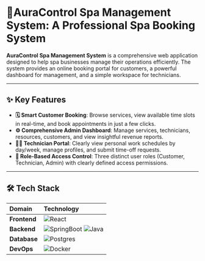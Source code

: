 #  🌿AuraControl Spa Management System: A Professional Spa Booking System


**AuraControl Spa Management System** is a comprehensive web application designed to help spa businesses manage their operations efficiently. The system provides an online booking portal for customers, a powerful dashboard for management, and a simple workspace for technicians.

---
## ✨ Key Features
- **🗓️ Smart Customer Booking**: Browse services, view available time slots in real-time, and book appointments in just a few clicks.
- **⚙️ Comprehensive Admin Dashboard**: Manage services, technicians, resources, customers, and view insightful revenue reports.
- **👨‍🔧 Technician Portal**: Clearly view personal work schedules by day/week, manage profiles, and submit time-off requests.
- **🔐 Role-Based Access Control**: Three distinct user roles (Customer, Technician, Admin) with clearly defined access permissions.
---
## 🛠️ Tech Stack
| Domain       | Technology                                                                                                                                                                                                                                                                   |
| :----------- | :--------------------------------------------------------------------------------------------------------------------------------------------------------------------------------------------------------------------------------------------------------------------------- |
| **Frontend** |  ![React](https://img.shields.io/badge/React-20232A?style=for-the-badge&logo=react&logoColor=61DAFB)                                                                           |
| **Backend**  | ![SpringBoot](https://img.shields.io/badge/SpringBoot-6DB33F?style=for-the-badge&logo=spring&logoColor=white) ![Java](https://img.shields.io/badge/Java-ED8B00?style=for-the-badge&logo=openjdk&logoColor=white)
| **Database** | ![Postgres](https://img.shields.io/badge/PostgreSQL-316192?style=for-the-badge&logo=postgresql&logoColor=white)
| **DevOps**   | ![Docker](https://img.shields.io/badge/Docker-2496ED?style=for-the-badge&logo=docker&logoColor=white)                                                                                                                                                                            |                                                                        |



